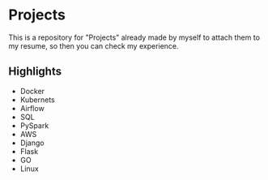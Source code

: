 # Projects

This is a repository for "Projects" already made by myself to attach them to my resume, so then you can check my experience.

## Highlights

+ Docker
+ Kubernets
+ Airflow
+ SQL
+ PySpark
+ AWS
+ Django
+ Flask
+ GO
+ Linux
